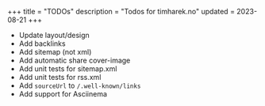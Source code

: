 +++
title = "TODOs"
description = "Todos for timharek.no"
updated = 2023-08-21
+++

- Update layout/design
- Add backlinks
- Add sitemap (not xml)
- Add automatic share cover-image
- Add unit tests for sitemap.xml
- Add unit tests for rss.xml
- Add `sourceUrl` to `/.well-known/links`
- Add support for Asciinema
